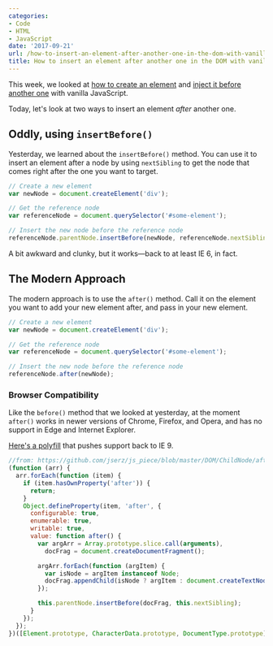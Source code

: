 ```yaml
---
categories:
- Code
- HTML
- JavaScript
date: '2017-09-21'
url: /how-to-insert-an-element-after-another-one-in-the-dom-with-vanilla-javascript/
title: How to insert an element after another one in the DOM with vanilla JavaScript
---
```


This week, we looked at [how to create an element](/creating-elements-with-vanilla-javascript/) and [inject it before another one](/how-to-insert-an-element-before-another-one-in-the-dom-with-vanilla-javascript/) with vanilla JavaScript.

Today, let's look at two ways to insert an element *after* another one.

## Oddly, using `insertBefore()`

Yesterday, we learned about the `insertBefore()` method. You can use it to insert an element after a node by using `nextSibling` to get the node that comes right after the one you want to target.

```js
// Create a new element
var newNode = document.createElement('div');

// Get the reference node
var referenceNode = document.querySelector('#some-element');

// Insert the new node before the reference node
referenceNode.parentNode.insertBefore(newNode, referenceNode.nextSibling);
```

A bit awkward and clunky, but it works&mdash;back to at least IE 6, in fact.

## The Modern Approach

The modern approach is to use the `after()` method. Call it on the element you want to add your new element after, and pass in your new element.

```js
// Create a new element
var newNode = document.createElement('div');

// Get the reference node
var referenceNode = document.querySelector('#some-element');

// Insert the new node before the reference node
referenceNode.after(newNode);
```

### Browser Compatibility

Like the `before()` method that we looked at yesterday, at the moment `after()` works in newer versions of Chrome, Firefox, and Opera, and has no support in Edge and Internet Explorer.

[Here's a polyfill](https://developer.mozilla.org/en-US/docs/Web/API/ChildNode/after#Polyfill) that pushes support back to IE 9.

```js
//from: https://github.com/jserz/js_piece/blob/master/DOM/ChildNode/after()/after().md
(function (arr) {
  arr.forEach(function (item) {
    if (item.hasOwnProperty('after')) {
      return;
    }
    Object.defineProperty(item, 'after', {
      configurable: true,
      enumerable: true,
      writable: true,
      value: function after() {
        var argArr = Array.prototype.slice.call(arguments),
          docFrag = document.createDocumentFragment();

        argArr.forEach(function (argItem) {
          var isNode = argItem instanceof Node;
          docFrag.appendChild(isNode ? argItem : document.createTextNode(String(argItem)));
        });

        this.parentNode.insertBefore(docFrag, this.nextSibling);
      }
    });
  });
})([Element.prototype, CharacterData.prototype, DocumentType.prototype]);
```